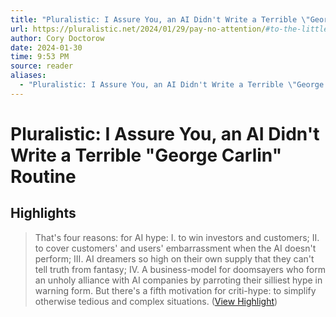 ```yaml
---
title: "Pluralistic: I Assure You, an AI Didn't Write a Terrible \"George Carlin\" Routine"
url: https://pluralistic.net/2024/01/29/pay-no-attention/#to-the-little-man-behind-the-curtain
author: Cory Doctorow
date: 2024-01-30
time: 9:53 PM
source: reader
aliases:
  - "Pluralistic: I Assure You, an AI Didn't Write a Terrible \"George Carlin\" Routine"
---
```

# Pluralistic: I Assure You, an AI Didn't Write a Terrible "George Carlin" Routine

## Highlights
> That's four reasons: for AI hype:
> I. to win investors and customers;
> II. to cover customers' and users' embarrassment when the AI doesn't perform;
> III. AI dreamers so high on their own supply that they can't tell truth from fantasy;
> IV. A business-model for doomsayers who form an unholy alliance with AI companies by parroting their silliest hype in warning form.
> But there's a fifth motivation for criti-hype: to simplify otherwise tedious and complex situations. ([View Highlight](https://read.readwise.io/read/01hnawk1vxdf379q06t1te1wya))